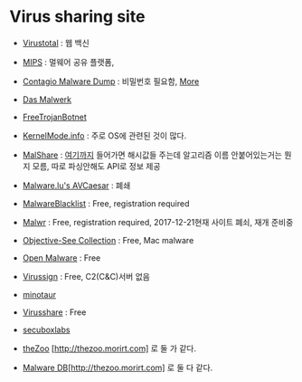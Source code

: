 # Virus sharing site
- [Virustotal](https://www.virustotal.com/ko) : 웹 백신
- [MIPS](https://github.com/MISP/MISP) : 멀웨어 공유 플랫폼, 

- [Contagio Malware Dump](http://contagiodump.blogspot.kr) : 비밀번호 필요함, [More](http://contagiodump.blogspot.kr/2010/11/links-and-resources-for-malware-samples.html)
- [Das Malwerk](http://dasmalwerk.eu) 
- [FreeTrojanBotnet](http://www.freetrojanbotnet.com)
- [KernelMode.info](http://www.kernelmode.info/forum/viewforum.php?f=16) : 주로 OS에 관련된 것이 많다.
- [MalShare](http://malshare.com) : [여기까지](http://malshare.com/daily/) 들어가면 해시값들 주는데 알고리즘 이름 안붙어있는거는 뭔지 모름, 따로 파싱안해도 API로 정보 제공
- [Malware.lu's AVCaesar](https://avcaesar.malware.lu) : 폐쇄
- [MalwareBlacklist](http://www.malwareblacklist.com/showMDL.php) : Free, registration required
- [Malwr](https://malwr.com) : Free, registration required, 2017-12-21현재 사이트 폐쇠, 재개 준비중
- [Objective-See Collection](https://objective-see.com/malware.html) : Free, Mac malware
- [Open Malware](http://openmalware.org) : Free
- [Virussign](http://www.virusign.com) : Free, C2(C&C)서버 없음
- [minotaur](http://minotauranalysis.com/exetweet/)
- [Virusshare](https://virusshare.com) : Free
- [secuboxlabs](http://secuboxlabs.fr)

- [theZoo](ytisf.github.io/theZoo)   [http://thezoo.morirt.com] 로 둘 가 같다.
- [Malware DB](http://thezoo.morirt.com)[http://thezoo.morirt.com] 로 둘 다 같다.	